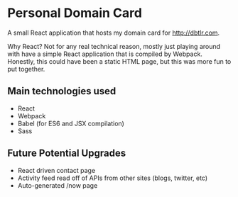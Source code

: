 # Personal Domain Card

A small React application that hosts my domain card for http://dbtlr.com.

Why React? Not for any real technical reason, mostly just playing around with have a simple React application that is compiled by Webpack. Honestly, this could have been a static HTML page, but this was more fun to put together.

## Main technologies used

- React
- Webpack
- Babel (for ES6 and JSX compilation)
- Sass

## Future Potential Upgrades

- React driven contact page
- Activity feed read off of APIs from other sites (blogs, twitter, etc)
- Auto-generated /now page
